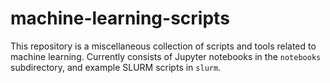 # machine-learning-scripts

 This repository is a miscellaneous collection of scripts and tools related to machine learning. Currently consists of Jupyter notebooks in the `notebooks` subdirectory, and example SLURM scripts in `slurm`.
